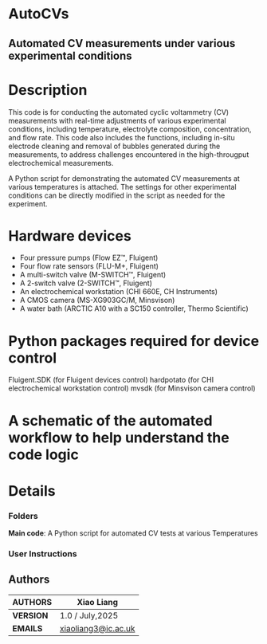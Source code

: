 # AutoCVs

## Automated CV measurements under various experimental conditions 

# Description
This code is for conducting the automated cyclic voltammetry (CV) measurements with real-time adjustments of various experimental conditions, including temperature, electrolyte composition, concentration, and flow rate. This code also includes the functions, including in-situ electrode cleaning and removal of bubbles generated during the measurements, to address challenges encountered in the high-througput electrochemical measurements. 

A Python script for demonstrating the automated CV measurements at various temperatures is attached. The settings for other experimental conditions can be directly modified in the script as needed for the experiment.

# Hardware devices
* Four pressure pumps (Flow EZ™, Fluigent)
* Four flow rate sensors (FLU-M+, Fluigent)
* A multi-switch valve (M-SWITCH™, Fluigent)
* A 2-switch valve (2-SWITCH™, Fluigent)
* An electrochemical workstation (CHI 660E, CH Instruments)
* A CMOS camera (MS-XG903GC/M, Minsvison)
* A water bath (ARCTIC A10 with a SC150 controller, Thermo Scientific)

# Python packages required for device control
Fluigent.SDK (for Fluigent devices control)
hardpotato (for CHI electrochemical workstation control)
mvsdk (for Minsvison camera control)

# A schematic of the automated workflow to help understand the code logic


# Details
### Folders
**Main code**: A Python script for automated CV tests at various Temperatures

### User Instructions


## Authors

| **AUTHORS** |Xiao Liang            |
|-------------|----------------------|
| **VERSION** | 1.0 / July,2025                               |
| **EMAILS**  | xiaoliang3@ic.ac.uk                         |
